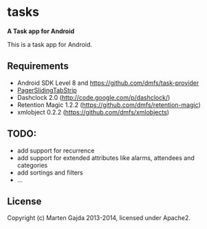 # tasks

__A Task app for Android__

This is a task app for Android.

## Requirements

* Android SDK Level 8 and https://github.com/dmfs/task-provider
* [PagerSlidingTabStrip](https://github.com/astuetz/PagerSlidingTabStrip)
* Dashclock 2.0 (http://code.google.com/p/dashclock/)
* Retention Magic 1.2.2 (https://github.com/dmfs/retention-magic)
* xmlobject 0.2.2 (https://github.com/dmfs/xmlobjects)

## TODO:

* add support for recurrence
* add support for extended attributes like alarms, attendees and categories
* add sortings and filters
* ...

## License

Copyright (c) Marten Gajda 2013-2014, licensed under Apache2.


